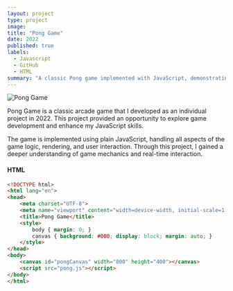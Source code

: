 ```yaml
---
layout: project
type: project
image: 
title: "Pong Game"
date: 2022
published: true
labels:
  - Javascript
  - GitHub
  - HTML
summary: "A classic Pong game implemented with JavaScript, demonstrating fundamental game mechanics and coding practices."
---
```


<img class="img-fluid" src="../img/Pong Image.jfif" alt="Pong Game">

Pong Game is a classic arcade game that I developed as an individual project in 2022. This project provided an opportunity to explore game development and enhance my JavaScript skills.

The game is implemented using plain JavaScript, handling all aspects of the game logic, rendering, and user interaction. Through this project, I gained a deeper understanding of game mechanics and real-time interaction.

#### HTML

```html
<!DOCTYPE html>
<html lang="en">
<head>
    <meta charset="UTF-8">
    <meta name="viewport" content="width=device-width, initial-scale=1.0">
    <title>Pong Game</title>
    <style>
        body { margin: 0; }
        canvas { background: #000; display: block; margin: auto; }
    </style>
</head>
<body>
    <canvas id="pongCanvas" width="800" height="400"></canvas>
    <script src="pong.js"></script>
</body>
</html>
